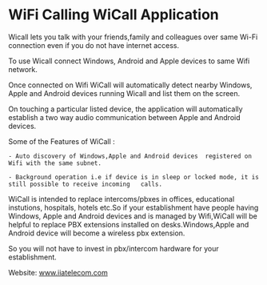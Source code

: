 <h1>WiFi Calling WiCall Application</h1>

Wicall lets you talk with your friends,family and colleagues over same Wi-Fi connection even if you do not have internet access.

To use Wicall connect Windows, Android and Apple devices to same Wifi network.

Once connected on Wifi WiCall will automatically detect nearby Windows, Apple and Android devices running Wicall and list them on the screen.

On touching a particular listed device, the application will automatically establish a two way audio communication between Apple and Android devices.

Some of the Features of WiCall :

    - Auto discovery of Windows,Apple and Android devices  registered on Wifi with the same subnet.

    - Background operation i.e if device is in sleep or locked mode, it is still possible to receive incoming   calls. 

WiCall is intended to replace intercoms/pbxes in offices, educational instutions, hospitals, hotels etc.So if your establishment have people having Windows, Apple and Android devices and is managed by Wifi,WiCall will be helpful to replace PBX extensions installed on desks.Windows,Apple and Android device will become a wireless pbx extension.

So you will not have to invest in pbx/intercom hardware for your establishment.

Website: www.iiatelecom.com
